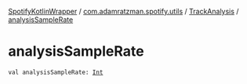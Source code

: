 [SpotifyKotlinWrapper](../../index.md) / [com.adamratzman.spotify.utils](../index.md) / [TrackAnalysis](index.md) / [analysisSampleRate](./analysis-sample-rate.md)

# analysisSampleRate

`val analysisSampleRate: `[`Int`](https://kotlinlang.org/api/latest/jvm/stdlib/kotlin/-int/index.html)